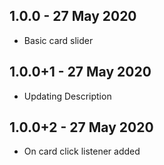 ## 1.0.0 - 27 May 2020
* Basic card slider

## 1.0.0+1 - 27 May 2020
* Updating Description

## 1.0.0+2 - 27 May 2020
* On card click listener added